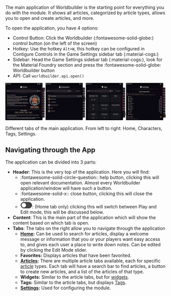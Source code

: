 

The main application of Worldbuilder is the starting point for everything you do with the module. It shows all articles, categorized by article types, allows you to open and create articles, and more.

To open the application, you have 4 options:

* Control Button: Click the Worldbuilder (:fontawesome-solid-globe:) control button (on the left of the screen)
* Hotkey: Use the hotkey `Alt+W`, this hotkey can be configured in Contigure Controls in the Game Settings sidebar tab (:material-cogs:)
* Sidebar: Head the Game Settings sidebar tab (:material-cogs:), look for the Material Foundry section and press the :fontawesome-solid-globe: Worldbuilder button
* API: Call `worldbuilder.api.open()`

<div class="imgContainer center">
    <img src="../../img/mainApp/mainApp.png">
    <p class="caption">Different tabs of the main application. From left to right: Home, Characters, Tags, Settings.</p>
</div>

## Navigating through the App
The application can be divided into 3 parts:

* <b>Header</b>: This is the very top of the application. Here you will find:
    * :fontawesome-solid-circle-question:: help button, clicking this will open relevant documentation. Almost every Worldbuilder application/window will have such a button.
    * :fontawesome-solid-x:: close button, clicking this will close the application.
    * <img src="../../img/article/playEditButton.png">: (Home tab only) clicking this will switch between Play and Edit mode, this will be discussed below.
* <b>Content</b>: This is the main part of the application which will show the content based on which tab is open.
* <b>Tabs</b>: The tabs on the right allow you to navigate through the application
    * <b>[Home](./home.md):</b> Can be used to search for articles, display a welcome message or information that you or your players want easy access to, and gives each user a place to write down notes. Can be edited by clicking the Edit Mode slider.
    * <b>Favorites:</b> Displays articles that have been favorited.
    * <b>[Articles](./articles.md):</b> There are multiple article tabs available, each for specific [article](../articles/articles.md) types. Each tab will have a search bar to find articles, a button to create new articles, and a list of the articles of that type.
    * <b>Widgets:</b> Similar to the article tabs, but for [widgets](../widgets/widgets.md).
    * <b>Tags:</b> Similar to the article tabs, but displays [Tags](../tags.md).
    * <b>[Settings](../settings.md):</b> Used for configuring the module.